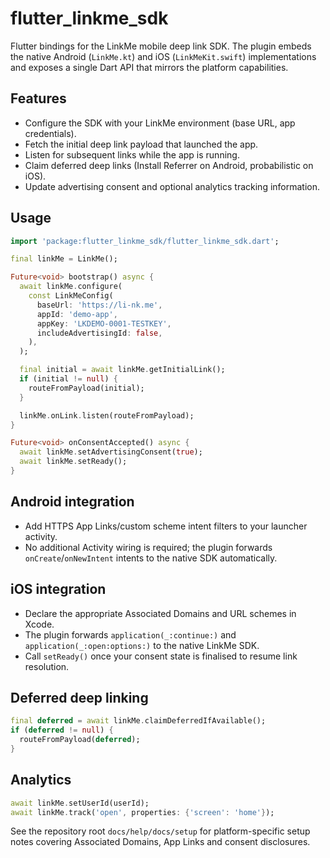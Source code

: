 # flutter_linkme_sdk

Flutter bindings for the LinkMe mobile deep link SDK. The plugin embeds the
native Android (`LinkMe.kt`) and iOS (`LinkMeKit.swift`) implementations and
exposes a single Dart API that mirrors the platform capabilities.

## Features
- Configure the SDK with your LinkMe environment (base URL, app credentials).
- Fetch the initial deep link payload that launched the app.
- Listen for subsequent links while the app is running.
- Claim deferred deep links (Install Referrer on Android, probabilistic on iOS).
- Update advertising consent and optional analytics tracking information.

## Usage
```dart
import 'package:flutter_linkme_sdk/flutter_linkme_sdk.dart';

final linkMe = LinkMe();

Future<void> bootstrap() async {
  await linkMe.configure(
    const LinkMeConfig(
      baseUrl: 'https://li-nk.me',
      appId: 'demo-app',
      appKey: 'LKDEMO-0001-TESTKEY',
      includeAdvertisingId: false,
    ),
  );

  final initial = await linkMe.getInitialLink();
  if (initial != null) {
    routeFromPayload(initial);
  }

  linkMe.onLink.listen(routeFromPayload);
}

Future<void> onConsentAccepted() async {
  await linkMe.setAdvertisingConsent(true);
  await linkMe.setReady();
}
```

## Android integration
- Add HTTPS App Links/custom scheme intent filters to your launcher activity.
- No additional Activity wiring is required; the plugin forwards
  `onCreate`/`onNewIntent` intents to the native SDK automatically.

## iOS integration
- Declare the appropriate Associated Domains and URL schemes in Xcode.
- The plugin forwards `application(_:continue:)` and
  `application(_:open:options:)` to the native LinkMe SDK.
- Call `setReady()` once your consent state is finalised to resume link
  resolution.

## Deferred deep linking
```dart
final deferred = await linkMe.claimDeferredIfAvailable();
if (deferred != null) {
  routeFromPayload(deferred);
}
```

## Analytics
```dart
await linkMe.setUserId(userId);
await linkMe.track('open', properties: {'screen': 'home'});
```

See the repository root `docs/help/docs/setup` for platform-specific setup
notes covering Associated Domains, App Links and consent disclosures.
